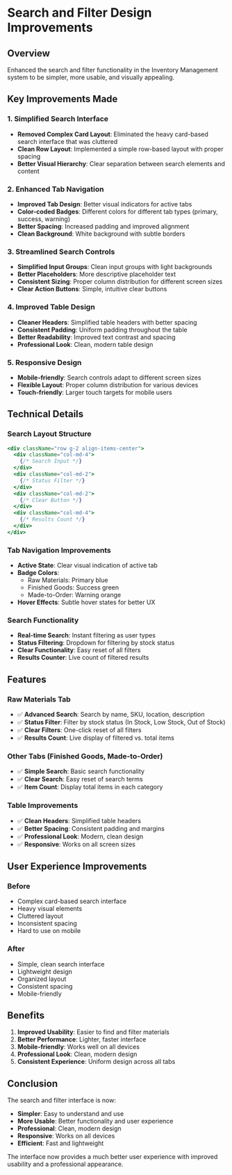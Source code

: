 # Search and Filter Design Improvements

## Overview
Enhanced the search and filter functionality in the Inventory Management system to be simpler, more usable, and visually appealing.

## Key Improvements Made

### 1. Simplified Search Interface
- **Removed Complex Card Layout**: Eliminated the heavy card-based search interface that was cluttered
- **Clean Row Layout**: Implemented a simple row-based layout with proper spacing
- **Better Visual Hierarchy**: Clear separation between search elements and content

### 2. Enhanced Tab Navigation
- **Improved Tab Design**: Better visual indicators for active tabs
- **Color-coded Badges**: Different colors for different tab types (primary, success, warning)
- **Better Spacing**: Increased padding and improved alignment
- **Clean Background**: White background with subtle borders

### 3. Streamlined Search Controls
- **Simplified Input Groups**: Clean input groups with light backgrounds
- **Better Placeholders**: More descriptive placeholder text
- **Consistent Sizing**: Proper column distribution for different screen sizes
- **Clear Action Buttons**: Simple, intuitive clear buttons

### 4. Improved Table Design
- **Cleaner Headers**: Simplified table headers with better spacing
- **Consistent Padding**: Uniform padding throughout the table
- **Better Readability**: Improved text contrast and spacing
- **Professional Look**: Clean, modern table design

### 5. Responsive Design
- **Mobile-friendly**: Search controls adapt to different screen sizes
- **Flexible Layout**: Proper column distribution for various devices
- **Touch-friendly**: Larger touch targets for mobile users

## Technical Details

### Search Layout Structure
```jsx
<div className="row g-2 align-items-center">
  <div className="col-md-4">
    {/* Search Input */}
  </div>
  <div className="col-md-2">
    {/* Status Filter */}
  </div>
  <div className="col-md-2">
    {/* Clear Button */}
  </div>
  <div className="col-md-4">
    {/* Results Count */}
  </div>
</div>
```

### Tab Navigation Improvements
- **Active State**: Clear visual indication of active tab
- **Badge Colors**: 
  - Raw Materials: Primary blue
  - Finished Goods: Success green
  - Made-to-Order: Warning orange
- **Hover Effects**: Subtle hover states for better UX

### Search Functionality
- **Real-time Search**: Instant filtering as user types
- **Status Filtering**: Dropdown for filtering by stock status
- **Clear Functionality**: Easy reset of all filters
- **Results Counter**: Live count of filtered results

## Features

### Raw Materials Tab
- ✅ **Advanced Search**: Search by name, SKU, location, description
- ✅ **Status Filter**: Filter by stock status (In Stock, Low Stock, Out of Stock)
- ✅ **Clear Filters**: One-click reset of all filters
- ✅ **Results Count**: Live display of filtered vs. total items

### Other Tabs (Finished Goods, Made-to-Order)
- ✅ **Simple Search**: Basic search functionality
- ✅ **Clear Search**: Easy reset of search terms
- ✅ **Item Count**: Display total items in each category

### Table Improvements
- ✅ **Clean Headers**: Simplified table headers
- ✅ **Better Spacing**: Consistent padding and margins
- ✅ **Professional Look**: Modern, clean design
- ✅ **Responsive**: Works on all screen sizes

## User Experience Improvements

### Before
- Complex card-based search interface
- Heavy visual elements
- Cluttered layout
- Inconsistent spacing
- Hard to use on mobile

### After
- Simple, clean search interface
- Lightweight design
- Organized layout
- Consistent spacing
- Mobile-friendly

## Benefits

1. **Improved Usability**: Easier to find and filter materials
2. **Better Performance**: Lighter, faster interface
3. **Mobile-friendly**: Works well on all devices
4. **Professional Look**: Clean, modern design
5. **Consistent Experience**: Uniform design across all tabs

## Conclusion

The search and filter interface is now:
- **Simpler**: Easy to understand and use
- **More Usable**: Better functionality and user experience
- **Professional**: Clean, modern design
- **Responsive**: Works on all devices
- **Efficient**: Fast and lightweight

The interface now provides a much better user experience with improved usability and a professional appearance.
